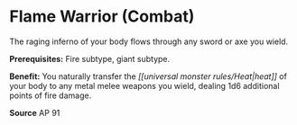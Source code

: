 ﻿---
cssclass: [feats]

---
# Flame Warrior (Combat)

The raging inferno of your body flows through any sword or axe you wield.

**Prerequisites:** Fire subtype, giant subtype.

**Benefit:** You naturally transfer the _[[universal monster rules/Heat|heat]]_ of your body to any metal melee weapons you wield, dealing 1d6 additional points of fire damage.

**Source** AP 91